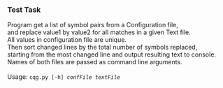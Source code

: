 <h3>Test Task</h3>
Program get a list of symbol pairs from a Configuration file,<br/>
and replace value1 by value2 for all matches in a given Text file.<br/>
All values in configuration file are unique.<br/>
Then sort changed lines by the total number of symbols replaced,<br/>
starting from the most changed line and output resulting text to console.<br/>
Names of both files are passed as command line arguments.<br/>
<br/>
Usage: <code>cqg.py [-h] <i>confFile</i> <i>textFile</i></code>
